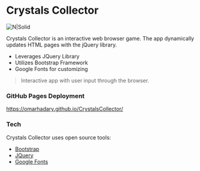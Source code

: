 # Crystals Collector

![N|Solid](https://s-media-cache-ak0.pinimg.com/236x/f7/5d/70/f75d7061f115e94c582d37b2d6c63f21.jpg)

Crystals Collector is an interactive web browser game. The app dynamically updates HTML pages with the jQuery library.

  - Leverages JQuery Library
  - Utilizes Bootstrap Framework
  - Google Fonts for customizing

> Interactive app with user input through the browser. 

### GitHub Pages Deployment

https://omarhadary.github.io/CrystalsCollector/

### Tech

Crystals Collector uses open source tools:

* [Bootstrap]
* [JQuery]
* [Google Fonts]

[Bootstrap]: <http://getbootstrap.com/>
[JQuery]: <http://api.jquery.com/getb>
[Google Fonts]: <https://fonts.google.com/>
